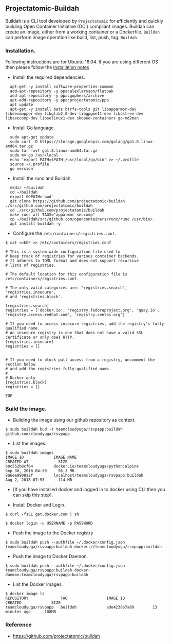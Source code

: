 ## Projectatomic-Buildah
Buildah is a CLI tool developed by  `Projectatomic` for efficiently and quickly building Open Container Initiative (OCI) compliant images. Buildah can create an image, either from a working container or a Dockerfile. `Buildah` can perform image operation like build, list, push, tag. `Buildah`


### Installation.

Following instructions are for Ubuntu 16.04. If you are using different OS then please follow the [installation notes](https://github.com/projectatomic/buildah/blob/master/install.md)

- Install the required dependencies.
```
  apt-get -y install software-properties-common
  add-apt-repository -y ppa:alexlarsson/flatpak
  add-apt-repository -y ppa:gophers/archive
  apt-add-repository -y ppa:projectatomic/ppa
  apt update
  apt-get -y install bats btrfs-tools git libapparmor-dev libdevmapper-dev libglib2.0-dev libgpgme11-dev libostree-dev libseccomp-dev libselinux1-dev skopeo-containers go-md2man
```

- Install Go language.
```
  sudo apt-get update
  sudo curl -O https://storage.googleapis.com/golang/go1.8.linux-amd64.tar.gz
  sudo tar -xvf go1.8.linux-amd64.tar.gz
  sudo mv go /usr/local
  echo 'export PATH=$PATH:/usr/local/go/bin' >> ~/.profile
  source ~/.profile
  go version
```

- Install the runc and Buildah.
```
  mkdir ~/buildah
  cd ~/buildah
  export GOPATH=`pwd`
  git clone https://github.com/projectatomic/buildah ./src/github.com/projectatomic/buildah
  cd ./src/github.com/projectatomic/buildah
  make runc all TAGS="apparmor seccomp"
  cp ~/buildah/src/github.com/opencontainers/runc/runc /usr/bin/.
  apt install buildah -y
```

- Configure the `/etc/containers/registries.conf`.
```
$ cat <<EOF >> /etc/containers/registries.conf

# This is a system-wide configuration file used to
# keep track of registries for various container backends.
# It adheres to TOML format and does not support recursive
# lists of registries.

# The default location for this configuration file is /etc/containers/registries.conf.

# The only valid categories are: 'registries.search', 'registries.insecure',
# and 'registries.block'.

[registries.search]
registries = ['docker.io', 'registry.fedoraproject.org', 'quay.io', 'registry.access.redhat.com', 'registry.centos.org']

# If you need to access insecure registries, add the registry's fully-qualified name.
# An insecure registry is one that does not have a valid SSL certificate or only does HTTP.
[registries.insecure]
registries = []


# If you need to block pull access from a registry, uncomment the section below
# and add the registries fully-qualified name.
#
# Docker only
[registries.block]
registries = []

EOF
```

### Build the image.

- Building the image using our github repository as context.
```
$ sudo buildah bud -t teamcloudyuga/rsvpapp:buildah github.com/cloudyuga/rsvpapp 
```

- List the images.
```
$ sudo buildah images
IMAGE ID             IMAGE NAME                                               CREATED AT             SIZE
b0c552b8cf64         docker.io/teamcloudyuga/python:alpine                    Sep 30, 2016 04:39     95.3 MB
8a6ee9908a2f         localhost/teamcloudyuga/rsvpapp:buildah                  Aug 2, 2018 07:53      114 MB
```
- [If you have installed docker and logged in to docker using CLI then you can skip this step].

- Install Docker and Login.
```
$ curl -fsSL get.docker.com | sh

$ docker login -u USERNAME -p PASSWORD
```
- Push the image to the Docker registry 
```
$ sudo buildah push --authfile ~/.docker/config.json teamcloudyuga/rsvpapp:buildah docker://teamcloudyuga/rsvpapp:buildah
```

- Push the image to Docker Daemon.
```
$ sudo buildah push --authfile ~/.docker/config.json teamcloudyuga/rsvpapp:buildah docker-daemon:teamcloudyuga/rsvpapp:buildah
```

- List the Docker images.
```
$ docker image ls
REPOSITORY              TAG                 IMAGE ID            CREATED             SIZE
teamcloudyuga/rsvpapp   buildah             ade4238b7a80        13 minutes ago      108MB
```
### Reference
- https://github.com/projectatomic/buildah
